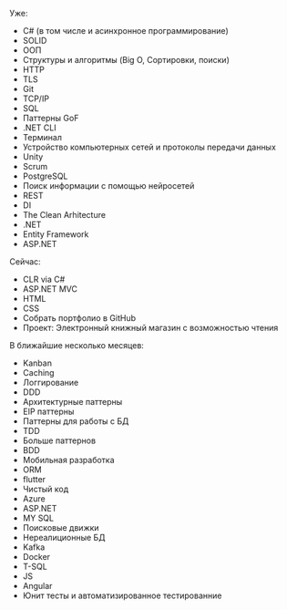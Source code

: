 
Уже:
- C# (в том числе и асинхронное программирование)
- SOLID
- ООП
- Структуры и алгоритмы (Big O, Сортировки, поиски)
- HTTP
- TLS
- Git
- TCP/IP
- SQL
- Паттерны GoF
- .NET CLI
- Терминал
- Устройство компьютерных сетей и протоколы передачи данных
- Unity
- Scrum
- PostgreSQL
- Поиск информации с помощью нейросетей
- REST
- DI
- The Clean Arhitecture
- .NET
- Entity Framework
- ASP.NET

Сейчас:
- CLR via C#
- ASP.NET MVC
- HTML
- CSS
- Собрать портфолио в GitHub
- Проект: Электронный книжный магазин с возможностью чтения

В ближайшие несколько месяцев:
- Kanban
- Caching
- Логгирование
- DDD
- Архитектурные паттерны
- EIP паттерны
- Паттерны для работы с БД
- TDD
- Больше паттернов
- BDD
- Мобильная разработка
- ORM
- flutter
- Чистый код
- Azure
- ASP.NET
- MY SQL
- Поисковые движки
- Нереалиционные БД
- Kafka
- Docker
- T-SQL
- JS
- Angular
- Юнит тесты и автоматизированное тестированние

<!---
Star-Kuller/Star-Kuller is a ✨ special ✨ repository because its `README.md` (this file) appears on your GitHub profile.
You can click the Preview link to take a look at your changes.
--->


